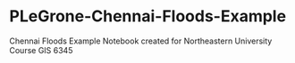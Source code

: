 # PLeGrone-Chennai-Floods-Example
Chennai Floods Example Notebook created for Northeastern University Course GIS 6345 
